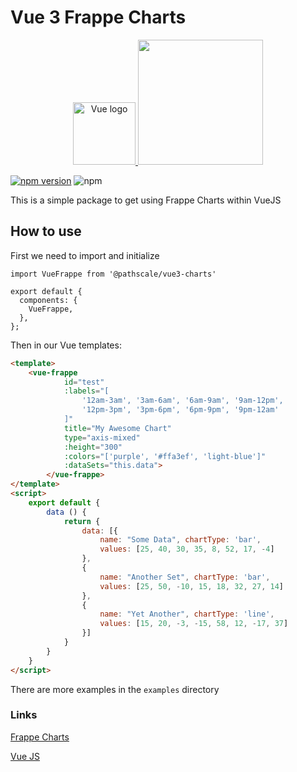 # Vue 3 Frappe Charts

<p align="center">
    <a href="https://vuejs.org" target="_blank" rel="noopener noreferrer">
        <img width="100" src="https://vuejs.org/images/logo.png" alt="Vue logo">
    </a>
    <a href="https://frappe.github.io/charts" target="_blank" rel="noopener noreferrer">
        <img src="https://frappe.io/files/frappe.png" width="200">
    </a>
</p>


[![npm version](https://badge.fury.io/js/@pathscale/vue3-charts.svg)](https://badge.fury.io/js/@pathscale/vue3-charts)
![npm](https://img.shields.io/npm/dw/@pathscale/vue3-charts)

This is a simple package to get using Frappe Charts within VueJS

## How to use

First we need to import and initialize

```es6
import VueFrappe from '@pathscale/vue3-charts'

export default {
  components: {
    VueFrappe,
  },
};
```

Then in our Vue templates:

```html
<template>
    <vue-frappe
            id="test"
            :labels="[
                '12am-3am', '3am-6am', '6am-9am', '9am-12pm',
                '12pm-3pm', '3pm-6pm', '6pm-9pm', '9pm-12am'
            ]"
            title="My Awesome Chart"
            type="axis-mixed"
            :height="300"
            :colors="['purple', '#ffa3ef', 'light-blue']"
            :dataSets="this.data">
        </vue-frappe>
</template>
<script>
    export default {
        data () {
            return {
                data: [{
                    name: "Some Data", chartType: 'bar',
                    values: [25, 40, 30, 35, 8, 52, 17, -4]
                },
                {
                    name: "Another Set", chartType: 'bar',
                    values: [25, 50, -10, 15, 18, 32, 27, 14]
                },
                {
                    name: "Yet Another", chartType: 'line',
                    values: [15, 20, -3, -15, 58, 12, -17, 37]
                }]
            }
        }
    }
</script>
```

There are more examples in the `examples` directory

### Links

[Frappe Charts](https://github.com/frappe/charts)

[Vue JS](https://vuejs.org/)
